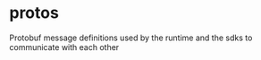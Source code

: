 # protos
Protobuf message definitions used by the runtime and the sdks to communicate with each other
